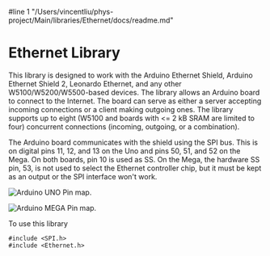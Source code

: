 #line 1 "/Users/vincentliu/phys-project/Main/libraries/Ethernet/docs/readme.md"
# Ethernet Library

This library is designed to work with the Arduino Ethernet Shield, Arduino Ethernet Shield 2, Leonardo Ethernet, and any other W5100/W5200/W5500-based devices. The library allows an Arduino board to connect to the Internet. The board can serve as either a server accepting incoming connections or a client making outgoing ones. The library supports up to eight (W5100 and boards with <= 2 kB SRAM are limited to four) concurrent connections (incoming, outgoing, or a combination).

The Arduino board communicates with the shield using the SPI bus. This is on digital pins 11, 12, and 13 on the Uno and pins 50, 51, and 52 on the Mega. On both boards, pin 10 is used as SS. On the Mega, the hardware SS pin, 53, is not used to select the Ethernet controller chip, but it must be kept as an output or the SPI interface won't work.

![Arduino UNO Pin map.](./arduino_uno_ethernet_pins.png)

![Arduino MEGA Pin map.](./arduino_mega_ethernet_pins.png)

To use this library

```
#include <SPI.h>
#include <Ethernet.h>
```